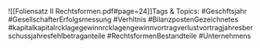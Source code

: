 
![[Foliensatz II Rechtsformen.pdf#page=24]]Tags & Topics:
   #Geschftsjahr
   #GesellschafterErfolgsmessung
   #Verhltnis
   #BilanzpostenGezeichnetes
   #kapitalkapitalrcklagegewinnrcklagengewinnvortragverlustvortragjahresberschussjahresfehlbetraganteile
   #RechtsformenBestandteile
   #Unternehmens